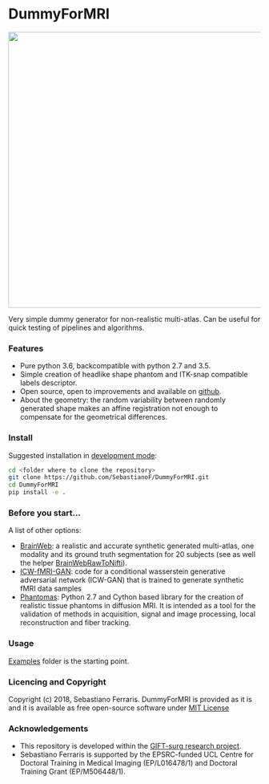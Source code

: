 # DummyForMRI

<p align="center"> 
<img src="https://github.com/SebastianoF/DummyForMRI/blob/master/screenshots/Danny_3d_view.jpg" width="550">
</p>

Very simple dummy generator for non-realistic multi-atlas. 
Can be useful for quick testing of pipelines and algorithms.
 
### Features

+ Pure python 3.6, backcompatible with python 2.7 and 3.5.
+ Simple creation of headlike shape phantom and ITK-snap compatible labels descriptor.
+ Open source, open to improvements and available on [github](https://github.com/SebastianoF/DummyForMRI).
+ About the geometry: the random variability between randomly generated shape makes an affine registration not enough to compensate for the geometrical differences.

### Install

Suggested installation in [development mode](https://avolkov.github.io/installing-python-packages-in-development-mode.html):
```bash
cd <folder where to clone the repository>
git clone https://github.com/SebastianoF/DummyForMRI.git
cd DummyForMRI
pip install -e .
```

### Before you start...

A list of other options:

+ [BrainWeb](http://brainweb.bic.mni.mcgill.ca/brainweb/): a realistic and accurate synthetic generated multi-atlas, one modality and its ground truth segmentation for 
20 subjects (see as well the helper [BrainWebRawToNifti](https://github.com/SebastianoF/BrainWebRawToNifti)).     
+ [ICW-fMRI-GAN](https://github.com/BlissChapman/ICW-fMRI-GAN): code for a conditional wasserstein generative adversarial network (ICW-GAN) that is trained to generate synthetic 
fMRI data samples
+ [Phantomas](https://github.com/ecaruyer/phantomas): Python 2.7 and Cython based library for the creation of realistic tissue 
phantoms in diffusion MRI. It is intended as a tool for the validation of methods in acquisition, signal and image 
processing, local reconstruction and fiber tracking.

### Usage

[Examples](https://github.com/SebastianoF/DummyForMRI/tree/master/examples) folder is the starting point.

### Licencing and Copyright

Copyright (c) 2018, Sebastiano Ferraris. DummyForMRI is provided as it is and 
it is available as free open-source software under 
[MIT License](https://github.com/SebastianoF/DummyForMRI/blob/master/LICENCE.txt)


### Acknowledgements

+ This repository is developed within the [GIFT-surg research project](http://www.gift-surg.ac.uk).
+ Sebastiano Ferraris is supported by the EPSRC-funded UCL Centre for Doctoral Training in Medical Imaging 
(EP/L016478/1) and Doctoral Training Grant (EP/M506448/1). 




